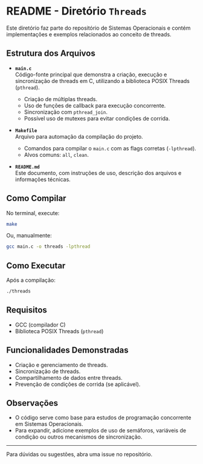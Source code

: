 # README - Diretório `Threads`

Este diretório faz parte do repositório de Sistemas Operacionais e contém implementações e exemplos relacionados ao conceito de threads.

## Estrutura dos Arquivos

- **`main.c`**  
    Código-fonte principal que demonstra a criação, execução e sincronização de threads em C, utilizando a biblioteca POSIX Threads (`pthread`).  
    - Criação de múltiplas threads.
    - Uso de funções de callback para execução concorrente.
    - Sincronização com `pthread_join`.
    - Possível uso de mutexes para evitar condições de corrida.

- **`Makefile`**  
    Arquivo para automação da compilação do projeto.  
    - Comandos para compilar o `main.c` com as flags corretas (`-lpthread`).
    - Alvos comuns: `all`, `clean`.

- **`README.md`**  
    Este documento, com instruções de uso, descrição dos arquivos e informações técnicas.

## Como Compilar

No terminal, execute:
```sh
make
```
Ou, manualmente:
```sh
gcc main.c -o threads -lpthread
```

## Como Executar

Após a compilação:
```sh
./threads
```

## Requisitos

- GCC (compilador C)
- Biblioteca POSIX Threads (`pthread`)

## Funcionalidades Demonstradas

- Criação e gerenciamento de threads.
- Sincronização de threads.
- Compartilhamento de dados entre threads.
- Prevenção de condições de corrida (se aplicável).

## Observações

- O código serve como base para estudos de programação concorrente em Sistemas Operacionais.
- Para expandir, adicione exemplos de uso de semáforos, variáveis de condição ou outros mecanismos de sincronização.

---

Para dúvidas ou sugestões, abra uma issue no repositório.